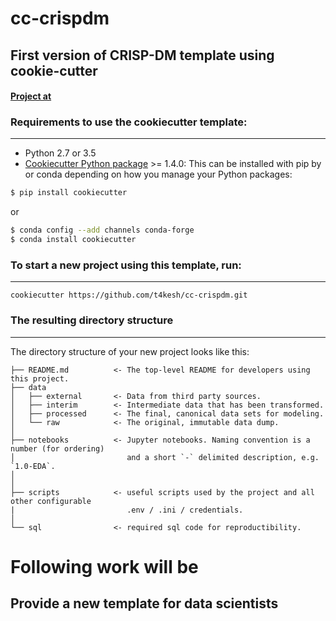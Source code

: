 # cc-crispdm
## First version of CRISP-DM template using cookie-cutter

#### [Project at](https://github.com/t4kesh/cc-crispdm)

### Requirements to use the cookiecutter template:
-----------
 - Python 2.7 or 3.5
 - [Cookiecutter Python package](http://cookiecutter.readthedocs.org/en/latest/installation.html) >= 1.4.0: This can be installed with pip by or conda depending on how you manage your Python packages:

``` bash
$ pip install cookiecutter
```

or

``` bash
$ conda config --add channels conda-forge
$ conda install cookiecutter
```

### To start a new project using this template, run:
------------

    cookiecutter https://github.com/t4kesh/cc-crispdm.git

### The resulting directory structure
------------

The directory structure of your new project looks like this: 

```
├── README.md          <- The top-level README for developers using this project.
├── data
│   ├── external       <- Data from third party sources.
│   ├── interim        <- Intermediate data that has been transformed.
│   ├── processed      <- The final, canonical data sets for modeling.
│   └── raw            <- The original, immutable data dump.
│
├── notebooks          <- Jupyter notebooks. Naming convention is a number (for ordering)
│                         and a short `-` delimited description, e.g. `1.0-EDA`.
│                         
│
├── scripts            <- useful scripts used by the project and all other configurable 
|                         .env / .ini / credentials.
│
└── sql                <- required sql code for reproductibility.

```

# Following work will be
## Provide a new template for data scientists

